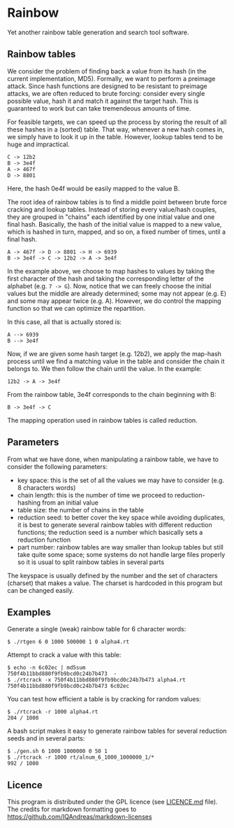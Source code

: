 Rainbow
=======

Yet another rainbow table generation and search tool software.

Rainbow tables
--------------

We consider the problem of finding back a value from its hash (in the
current implementation, MD5). Formally, we want to perform a preimage
attack. Since hash functions are designed to be resistant to preimage
attacks, we are often reduced to brute forcing: consider every single
possible value, hash it and match it against the target hash. This is
guaranteed to work but can take tremendeous amounts of time.

For feasible targets, we can speed up the process by storing the result
of all these hashes in a (sorted) table. That way, whenever a new hash
comes in, we simply have to look it up in the table. However, lookup
tables tend to be huge and impractical.

    C -> 12b2
    B -> 3e4f
    A -> 467f
    D -> 8801

Here, the hash 0e4f would be easily mapped to the value B.

The root idea of rainbow tables is to find a middle point between brute
force cracking and lookup tables. Instead of storing every value/hash
couples, they are grouped in "chains" each identified by one initial
value and one final hash. Basically, the hash of the initial value
is mapped to a new value, which is hashed in turn, mapped, and so on,
a fixed number of times, until a final hash.

    A -> 467f -> D -> 8801 -> H -> 6939
    B -> 3e4f -> C -> 12b2 -> A -> 3e4f

In the example above, we choose to map hashes to values by taking the
first character of the hash and taking the corresponding letter of
the alphabet (e.g. `7 -> G`). Now, notice that we can freely choose the
initial values but the middle are already determined; some may not appear
(e.g. E) and some may appear twice (e.g. A). However, we do control the
mapping function so that we can optimize the repartition.

In this case, all that is actually stored is:

    A --> 6939
    B --> 3e4f

Now, if we are given some hash target (e.g. 12b2), we apply the map-hash
process until we find a matching value in the table and consider the chain
it belongs to. We then follow the chain until the value. In the example:

    12b2 -> A -> 3e4f

From the rainbow table, 3e4f corresponds to the chain beginning with B:

    B -> 3e4f -> C

The mapping operation used in rainbow tables is called reduction.

Parameters
----------

From what we have done, when manipulating a rainbow table, we have to
consider the following parameters:

* key space: this is the set of all the values we may have to consider (e.g. 8 characters words)
* chain length: this is the number of time we proceed to reduction-hashing from an initial value
* table size: the number of chains in the table
* reduction seed: to better cover the key space while avoiding duplicates,
  it is best to generate several rainbow tables with different reduction
  functions; the reduction seed is a number which basically sets a
  reduction function
* part number: rainbow tables are way smaller than lookup tables but
  still take quite some space; some systems do not handle large files
  properly so it is usual to split rainbow tables in several parts

The keyspace is usually defined by the number and the set of characters
(charset) that makes a value. The charset is hardcoded in this program
but can be changed easily.

Examples
--------

Generate a single (weak) rainbow table for 6 character words:

    $ ./rtgen 6 0 1000 500000 1 0 alpha4.rt

Attempt to crack a value with this table:

    $ echo -n 6c02ec | md5sum                                      
    750f4b11bbd880f9fb9bcd0c24b7b473  -
    $ ./rtcrack -x 750f4b11bbd880f9fb9bcd0c24b7b473 alpha4.rt
    750f4b11bbd880f9fb9bcd0c24b7b473 6c02ec

You can test how efficient a table is by cracking for random values:

    $ ./rtcrack -r 1000 alpha4.rt 
    204 / 1000

A bash script makes it easy to generate rainbow tables for several
reduction seeds and in several parts:

    $ ./gen.sh 6 1000 1000000 0 50 1
    $ ./rtcrack -r 1000 rt/alnum_6_1000_1000000_1/*
    992 / 1000

Licence
-------

This program is distributed under the GPL licence (see
[LICENCE.md](LICENCE.md) file). The credits for markdown formatting goes
to https://github.com/IQAndreas/markdown-licenses
